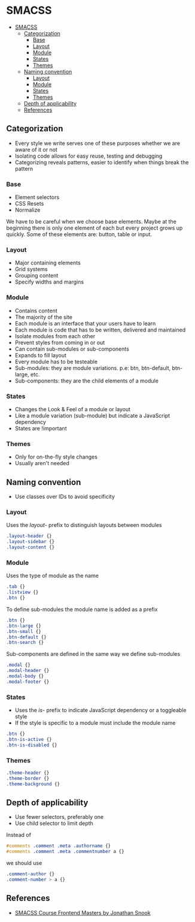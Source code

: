 # SMACSS
<!-- TOC -->

- [SMACSS](#smacss)
    - [Categorization](#categorization)
        - [Base](#base)
        - [Layout](#layout)
        - [Module](#module)
        - [States](#states)
        - [Themes](#themes)
    - [Naming convention](#naming-convention)
        - [Layout](#layout-1)
        - [Module](#module-1)
        - [States](#states-1)
        - [Themes](#themes-1)
    - [Depth of applicability](#depth-of-applicability)
    - [References](#references)

<!-- /TOC -->
## Categorization
- Every style we write serves one of these purposes whether we are aware of it or not
- Isolating code allows for easy reuse, testing and debugging
- Categorizing reveals patterns, easier to identify when things break the pattern

### Base
- Element selectors
- CSS Resets
- Normalize

We have to be careful when we choose base elements. Maybe at the beginning there is only one element of each but every project grows up quickly. Some of these elements are: button, table or input.

### Layout
- Major containing elements
- Grid systems
- Grouping content
- Specify widths and margins

### Module
- Contains content
- The majority of the site
- Each module is an interface that your users have to learn
- Each module is code that has to be written, delivered and maintained
- Isolate modules from each other
- Prevent styles from coming in or out
- Can contain sub-modules or sub-components
- Expands to fill layout
- Every module has to be testeable
- Sub-modules: they are module variations. p.e: btn, btn-default, btn-large, etc.
- Sub-components: they are the child elements of a module

### States
- Changes the Look & Feel of a module or layout
- Like a module variation (sub-module) but indicate a JavaScript dependency
- States are !important

### Themes
- Only for on-the-fly style changes
- Usually aren't needed

## Naming convention
- Use classes over IDs to avoid specificity

### Layout
Uses the *layout-* prefix to distinguish layouts between modules 

```css
.layout-header {}
.layout-sidebar {}
.layout-content {} 
```

### Module
Uses the type of module as the name
```css
.tab {}
.listview {}
.btn {}
```
To define sub-modules the module name is added as a prefix 
```css
.btn {}
.btn-large {}
.btn-small {}
.btn-default {}
.btn-search {} 
```
Sub-components are defined in the same way we define sub-modules
```css
.modal {}
.modal-header {}
.modal-body {}
.modal-footer {}
```

### States
- Uses the *is-* prefix to indicate JavaScript dependency or a toggleable style
- If the style is specific to a module must include the module name
```css
.btn {}
.btn-is-active {}
.btn-is-disabled {}
```

### Themes
```css
.theme-header {}
.theme-border {}
.theme-background {}
```
## Depth of applicability
- Use fewer selectors, preferably one
- Use child selector to limit depth

Instead of 
```css
#comments .comment .meta .authorname {}
#comments .comment .meta .commentnumber a {}
```
we should use 
```css
.comment-author {}
.comment-number > a {}
```
## References

- [SMACSS Course Frontend Masters by Jonathan Snook](https://frontendmasters.com/courses/smacss/?u=83c5033cb7d4129b73f4255d154ceb45210e43e2)
